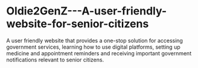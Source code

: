 # Oldie2GenZ---A-user-friendly-website-for-senior-citizens
A user friendly website that provides a one-stop solution for accessing government services, learning how to use digital platforms, setting up medicine and appointment reminders and receiving important government notifications relevant to senior citizens.
